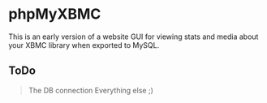# phpMyXBMC #  
This is an early version of a website GUI for viewing stats and media about your XBMC library when exported to MySQL.  

## ToDo ##  
> The DB connection
> Everything else ;)
